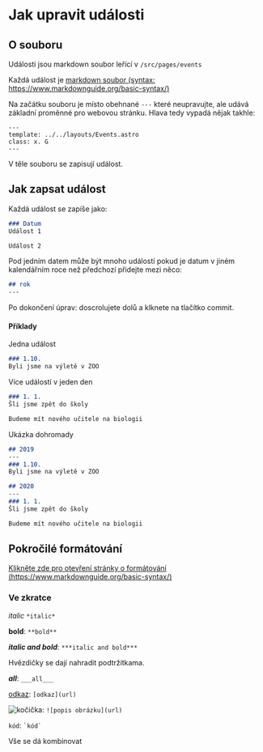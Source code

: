 # Jak upravit události
## O souboru
Události jsou markdown soubor leřící v `/src/pages/events`

Každá událost je [markdown soubor (syntax: https://www.markdownguide.org/basic-syntax/)](https://www.markdownguide.org/basic-syntax/)

Na začátku souboru je místo obehnané `---` které neupravujte, ale udává základní proměnné pro webovou stránku. Hlava tedy vypadá nějak takhle:
``` 
---
template: ../../layouts/Events.astro
class: x. G
---
```

V těle souboru se zapisují událost.

## Jak zapsat událost

Každá událost se zapíše jako:
```md 
### Datum
Událost 1

Událost 2
```

Pod jedním datem může být mnoho událostí pokud je datum v jiném kalendářním roce než předchozí přidejte mezi něco:

```md
## rok
---
```

Po dokončení úprav: doscrolujete dolů a klknete na tlačítko commit.

#### Příklady
Jedna událost
```md
### 1.10.
Byli jsme na výletě v ZOO 
```

Více událostí v jeden den
```md
### 1. 1.
Šli jsme zpět do školy

Budeme mít nového učitele na biologii
```

Ukázka dohromady
```md
## 2019
---
### 1.10.
Byli jsme na výletě v ZOO 

## 2020
---
### 1. 1.
Šli jsme zpět do školy

Budeme mít nového učitele na biologii
```

## Pokročilé formátování
[Klikněte zde pro otevření stránky o formátování (https://www.markdownguide.org/basic-syntax/)](https://www.markdownguide.org/basic-syntax/)

### Ve zkratce

*italic* `*italic*`

**bold**: `**bold**`

***italic and bold***: `***italic and bold***`

Hvězdičky se dají nahradit podtržítkama.

___all___: `___all___`

[odkaz](#): `[odkaz](url)`

![kočička](https://cdn.pixabay.com/photo/2020/04/27/09/21/cat-5098930_960_720.jpg): `![popis obrázku](url)`

`kód`: ``` `kód` ```

Vše se dá kombinovat
